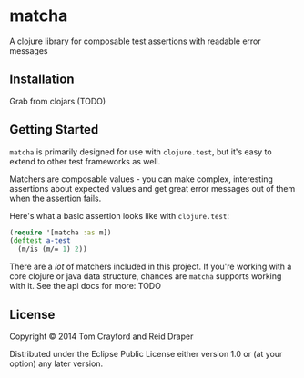 # matcha

A clojure library for composable test assertions with readable error messages

## Installation

Grab from clojars (TODO)

## Getting Started

`matcha` is primarily designed for use with `clojure.test`, but it's easy to extend to other test frameworks as well.

Matchers are composable values - you can make complex, interesting assertions
about expected values and get great error messages out of them when the
assertion fails.

Here's what a basic assertion looks like with `clojure.test`:

```clojure
(require '[matcha :as m])
(deftest a-test
  (m/is (m/= 1) 2))
```

There are a *lot* of matchers included in this project. If you're working with
a core clojure or java data structure, chances are `matcha` supports working
with it. See the api docs for more: TODO

## License

Copyright © 2014 Tom Crayford and Reid Draper

Distributed under the Eclipse Public License either version 1.0 or (at
your option) any later version.
